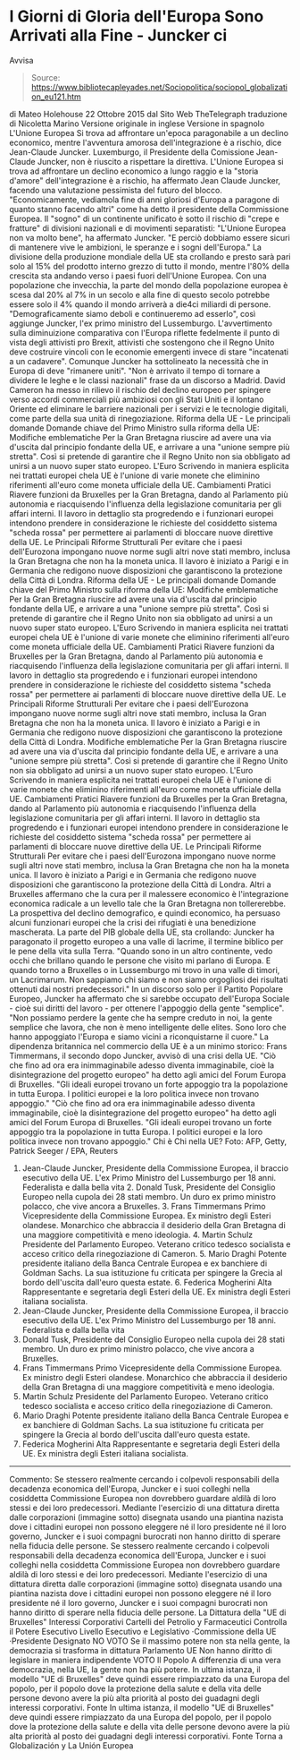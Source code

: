 # I Giorni di Gloria dell'Europa Sono Arrivati alla Fine - Juncker ci 
Avvisa

> Source: https://www.bibliotecapleyades.net/Sociopolitica/sociopol_globalization_eu121.htm

di Mateo Holehouse
22 Ottobre 2015
dal Sito Web TheTelegraph
traduzione di Nicoletta Marino
Versione originale in inglese
Versione in spagnolo
L'Unione Europea
Si trova ad affrontare un'epoca paragonabile a un declino economico,
mentre l'avventura amorosa dell'integrazione è a rischio,
dice Jean-Claude Juncker.
Luxemburgo, il Presidente della Comissione Jean-Claude Juncker,
non è riuscito a rispettare la direttiva.
L'Unione Europea si trova ad affrontare un declino economico a lungo raggio e la "storia d'amore" dell'integrazione è a rischio, ha affermato Jean Claude Juncker, facendo una valutazione pessimista del futuro del blocco.
"Economicamente, vediamola fine di anni gloriosi d'Europa a paragone di quanto stanno facendo altri" come ha detto il presidente della Commissione Europea.
Il "sogno" di un continente unificato è sotto il rischio di "crepe e fratture" di divisioni nazionali e di movimenti separatisti:
"L'Unione Europea non va molto bene", ha affermato Juncker. "E perciò dobbiamo essere sicuri di mantenere vive le ambizioni, le speranze e i sogni dell'Europa."
La divisione della produzione mondiale della UE sta crollando e presto sarà pari solo al 15% del prodotto interno grezzo di tutto il mondo, mentre l'80% della crescita sta andando verso i paesi fuori dell'Unione Europea.
Con una popolazione che invecchia, la parte del mondo della popolazione europea è scesa dal 20% al 7% in un secolo e alla fine di questo secolo potrebbe essere solo il 4% quando il mondo arriverà a die4ci miliardi di persone.
"Demograficamente siamo deboli e continueremo ad esserlo", così aggiunge Juncker, l'ex primo ministro del Lussemburgo.
L'avvertimento sulla diminuizione comparativa con l'Europa riflette fedelmente il punto di vista degli attivisti pro Brexit, attivisti che sostengono che il Regno Unito deve costruire vincoli con le economie emergenti invece di stare "incatenati a un cadavere".
Comunque Juncker ha sottolineato la necessità che in Europa di deve "rimanere uniti".
"Non è arrivato il tempo di tornare a dividere le leghe e le classi nazionali" frase da un discorso a Madrid.
David Cameron ha messo in rilievo il rischio del declino europeo per spingere verso accordi commerciali più ambiziosi con gli Stati Uniti e il lontano Oriente ed eliminare le barriere nazionali per i servizi e le tecnologie digitali, come parte della sua unità di rinegoziazione.
Riforma della UE - Le principali domande Domande chiave del Primo Ministro sulla riforma della UE: Modifiche emblematiche Per la Gran Bretagna riuscire ad avere una via d'uscita dal principio fondante della UE, e arrivare a una "unione sempre più stretta". Così si pretende di garantire che il Regno Unito non sia obbligato ad unirsi a un nuovo super stato europeo. L'Euro Scrivendo in maniera esplicita nei trattati europei chela UE è l'unione di varie monete che eliminino riferimenti all'euro come moneta ufficiale della UE. Cambiamenti Pratici Riavere funzioni da Bruxelles per la Gran Bretagna, dando al Parlamento più autonomia e riacquisendo l'influenza della legislazione comunitaria per gli affari interni. Il lavoro in dettaglio sta progredendo e i funzionari europei intendono prendere in considerazione le richieste del cosiddetto sistema "scheda rossa" per permettere ai parlamenti di bloccare nuove direttive della UE. Le Principali Riforme Strutturali Per evitare che i paesi dell'Eurozona impongano nuove norme sugli altri nove stati membro, inclusa la Gran Bretagna che non ha la moneta unica. Il lavoro è iniziato a Parigi e in Germania che redigono nuove disposizioni che garantiscono la protezione della Città di Londra.
Riforma della UE - Le principali domande
Domande chiave del Primo Ministro sulla riforma della UE:
Modifiche emblematiche Per la Gran Bretagna riuscire ad avere una via d'uscita dal principio fondante della UE, e arrivare a una "unione sempre più stretta". Così si pretende di garantire che il Regno Unito non sia obbligato ad unirsi a un nuovo super stato europeo. L'Euro Scrivendo in maniera esplicita nei trattati europei chela UE è l'unione di varie monete che eliminino riferimenti all'euro come moneta ufficiale della UE. Cambiamenti Pratici Riavere funzioni da Bruxelles per la Gran Bretagna, dando al Parlamento più autonomia e riacquisendo l'influenza della legislazione comunitaria per gli affari interni. Il lavoro in dettaglio sta progredendo e i funzionari europei intendono prendere in considerazione le richieste del cosiddetto sistema "scheda rossa" per permettere ai parlamenti di bloccare nuove direttive della UE. Le Principali Riforme Strutturali Per evitare che i paesi dell'Eurozona impongano nuove norme sugli altri nove stati membro, inclusa la Gran Bretagna che non ha la moneta unica. Il lavoro è iniziato a Parigi e in Germania che redigono nuove disposizioni che garantiscono la protezione della Città di Londra.
Modifiche emblematiche
Per la Gran Bretagna riuscire ad avere una via d'uscita dal principio fondante della UE, e arrivare a una "unione sempre più stretta". Così si pretende di garantire che il Regno Unito non sia obbligato ad unirsi a un nuovo super stato europeo.
L'Euro
Scrivendo in maniera esplicita nei trattati europei chela UE è l'unione di varie monete che eliminino riferimenti all'euro come moneta ufficiale della UE.
Cambiamenti Pratici
Riavere funzioni da Bruxelles per la Gran Bretagna, dando al Parlamento più autonomia e riacquisendo l'influenza della legislazione comunitaria per gli affari interni. Il lavoro in dettaglio sta progredendo e i funzionari europei intendono prendere in considerazione le richieste del cosiddetto sistema "scheda rossa" per permettere ai parlamenti di bloccare nuove direttive della UE.
Le Principali Riforme Strutturali
Per evitare che i paesi dell'Eurozona impongano nuove norme sugli altri nove stati membro, inclusa la Gran Bretagna che non ha la moneta unica. Il lavoro è iniziato a Parigi e in Germania che redigono nuove disposizioni che garantiscono la protezione della Città di Londra.
Altri a Bruxelles affermano che la cura per il malessere economico è l'integrazione economica radicale a un levello tale che la Gran Bretagna non tollererebbe.
La prospettiva del declino demografico, e quindi economico, ha persuaso alcuni funzionari europei che la crisi dei rifugiati è una benedizione mascherata.
La parte del PIB globale della UE, sta crollando:
Juncker ha paragonato il progetto europeo a una valle di lacrime, il termine biblico per le pene della vita sulla Terra.
"Quando sono in un altro continente, vedo occhi che brillano quando le persone che visito mi parlano di Europa. E quando torno a Bruxelles o in Lussemburgo mi trovo in una valle di timori, un Lacrimarum. Non sappiamo chi siamo e non siamo orgogliosi dei risultati ottenuti dai nostri predecessori."
In un discorso solo per il Partito Popolare Europeo, Juncker ha affermato che si sarebbe occupato dell'Europa Sociale - cioè sui diritti del lavoro - per ottenere l'appoggio della gente "semplice".
"Non possiamo perdere la gente che ha sempre creduto in noi, la gente semplice che lavora, che non è meno intelligente delle elites. Sono loro che hanno appoggiato l'Europa e siamo vicini a riconquistarne il cuore."
La dipendenza britannica nel commercio della UE è a un minimo storico:
Frans Timmermans, il secondo dopo Juncker, avvisò di una crisi della UE.
"Ciò che fino ad ora era inimmaginabile adesso diventa immaginabile, cioè la disintegrazione del progetto europeo" ha detto agli amici del Forum Europa di Bruxelles. "Gli ideali europei trovano un forte appoggio tra la popolazione in tutta Europa. I politici europei e la loro politica invece non trovano appoggio."
"Ciò che fino ad ora era inimmaginabile adesso diventa immaginabile, cioè la disintegrazione del progetto europeo" ha detto agli amici del Forum Europa di Bruxelles.
"Gli ideali europei trovano un forte appoggio tra la popolazione in tutta Europa. I politici europei e la loro politica invece non trovano appoggio."
Chi è Chi nella UE?
Foto: AFP, Getty, Patrick Seeger / EPA, Reuters
1. Jean-Claude Juncker, Presidente della Commissione Europea, il braccio esecutivo della UE. L'ex Primo Ministro del Lussemburgo per 18 anni. Federalista e dalla bella vita 2. Donald Tusk, Presidente del Consiglio Europeo nella cupola dei 28 stati membro. Un duro ex primo ministro polacco, che vive ancora a Bruxelles. 3. Frans Timmermans Primo Vicepresidente della Commissione Europea. Ex ministro degli Esteri olandese. Monarchico che abbraccia il desiderio della Gran Bretagna di una maggiore competitività e meno ideologia. 4. Martin Schulz Presidente del Parlamento Europeo. Veterano critico tedesco socialista e acceso critico della rinegoziazione di Cameron. 5. Mario Draghi Potente presidente italiano della Banca Centrale Europea e ex banchiere di Goldman Sachs. La sua istituzione fu criticata per spingere la Grecia al bordo dell'uscita dall'euro questa estate. 6. Federica Mogherini Alta Rappresentante e segretaria degli Esteri della UE. Ex ministra degli Esteri italiana socialista.
1. Jean-Claude Juncker,
Presidente della Commissione Europea, il braccio esecutivo della UE. L'ex Primo Ministro del Lussemburgo per 18 anni. Federalista e dalla bella vita
2. Donald Tusk,
Presidente del Consiglio Europeo nella cupola dei 28 stati membro. Un duro ex primo ministro polacco, che vive ancora a Bruxelles.
3. Frans Timmermans
Primo Vicepresidente della Commissione Europea. Ex ministro degli Esteri olandese. Monarchico che abbraccia il desiderio della Gran Bretagna di una maggiore competitività e meno ideologia.
4. Martin Schulz
Presidente del Parlamento Europeo. Veterano critico tedesco socialista e acceso critico della rinegoziazione di Cameron.
5. Mario Draghi
Potente presidente italiano della Banca Centrale Europea e ex banchiere di Goldman Sachs. La sua istituzione fu criticata per spingere la Grecia al bordo dell'uscita dall'euro questa estate.
6. Federica Mogherini
Alta Rappresentante e segretaria degli Esteri della UE. Ex ministra degli Esteri italiana socialista.
***
Commento:
Se stessero realmente cercando i colpevoli responsabili della decadenza economica dell'Europa, Juncker e i suoi colleghi nella cosiddetta Commissione Europea non dovrebbero guardare aldilà di loro stessi e dei loro predecessori. Mediante l'esercizio di una dittatura diretta dalle corporazioni (immagine sotto) disegnata usando una piantina nazista dove i cittadini europei non possono eleggere né il loro presidente né il loro governo, Juncker e i suoi compagni burocrati non hanno diritto di sperare nella fiducia delle persone.
Se stessero realmente cercando i colpevoli responsabili della decadenza economica dell'Europa, Juncker e i suoi colleghi nella cosiddetta Commissione Europea non dovrebbero guardare aldilà di loro stessi e dei loro predecessori.
Mediante l'esercizio di una dittatura diretta dalle corporazioni (immagine sotto) disegnata usando una piantina nazista dove i cittadini europei non possono eleggere né il loro presidente né il loro governo, Juncker e i suoi compagni burocrati non hanno diritto di sperare nella fiducia delle persone.
La Dittatura della "UE di Bruxelles"
Interessi Corporativi
Cartelli del Petrolio y Farmaceutici
Controlla il Potere
Esecutivo
Livello
Esecutivo e Legislativo
·Commissione della UE
·Presidente Designato
NO VOTO
Se il massimo potere
non sta nella gente,
la democrazia si trasforma
in dittatura
Parlamento UE
Non hanno diritto di
legislare in maniera
indipendente
VOTO
Il Popolo
A differenzia di una vera democrazia,
nella UE, la gente non ha più potere.
In ultima istanza, il modello "UE di Bruxelles" deve quindi essere rimpiazzato da una Europa del popolo, per il popolo dove la protezione della salute e della vita delle persone devono avere la più alta priorità al posto dei guadagni degli interessi corporativi. Fonte
In ultima istanza, il modello "UE di Bruxelles" deve quindi essere rimpiazzato da una Europa del popolo, per il popolo dove la protezione della salute e della vita delle persone devono avere la più alta priorità al posto dei guadagni degli interessi corporativi.
Fonte
Torna a Globalización y La Unión Europea
